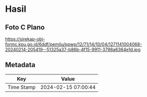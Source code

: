 # Hasil

## Foto C Plano

https://sirekap-obj-formc.kpu.go.id/6ddf/pemilu/ppwp/12/71/14/10/04/1271141004068-20240214-205419--51325a37-b86b-4f15-9911-3798a6364e1d.jpg


## Metadata

| Key        | Value               |
| ---------- | ------------------- |
| Time Stamp | 2024-02-15 07:00:44 |



